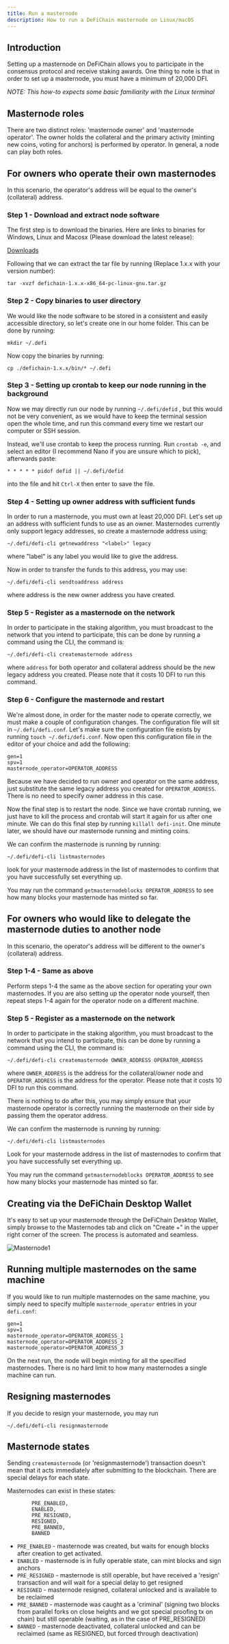 ```yaml
---
title: Run a masternode
description: How to run a DeFiChain masternode on Linux/macOS
---
```


## Introduction

Setting up a masternode on DeFiChain allows you to participate in the consensus protocol and receive staking awards. One thing to note is that in order to set up a masternode, you must have a minimum of 20,000 DFI.

_NOTE: This how-to expects some basic familiarity with the Linux terminal_

## Masternode roles
There are two distinct roles: 'masternode owner' and 'masternode operator'. The owner holds the collateral and the primary activity (minting new coins, voting for anchors) is performed by operator. In general, a node can play both roles.

## For owners who operate their own masternodes
In this scenario, the operator's address will be equal to the owner's (collateral) address.

### Step 1 - Download and extract node software

The first step is to download the binaries. Here are links to binaries for Windows, Linux and Macosx (Please download the latest release):

[Downloads](/downloads/)

Following that we can extract the tar file by running (Replace 1.x.x with your version number):
```
tar -xvzf defichain-1.x.x-x86_64-pc-linux-gnu.tar.gz
```

### Step 2 - Copy binaries to user directory

We would like the node software to be stored in a consistent and easily accessible directory, so let's create one in our home folder. This can be done by running:

```
mkdir ~/.defi
```

Now copy the binaries by running:
```
cp ./defichain-1.x.x/bin/* ~/.defi
```

### Step 3 - Setting up crontab to keep our node running in the background

Now we may directly run our node by running `~/.defi/defid` , but this would not be very convenient, as we would have to keep the terminal session open the whole time, and run this command every time we restart our computer or SSH session.

Instead, we'll use crontab to keep the process running. Run `crontab -e`, and select an editor (I recommend Nano if you are unsure which to pick), afterwards paste:

```
* * * * * pidof defid || ~/.defi/defid
```

into the file and hit `Ctrl-X` then enter to save the file.

### Step 4 - Setting up owner address with sufficient funds

In order to run a masternode, you must own at least 20,000 DFI. Let's set up an address with sufficient funds to use as an owner. Masternodes currently only support legacy addresses, so create a masternode address using:

```
~/.defi/defi-cli getnewaddress "<label>" legacy
```

where "label" is any label you would like to give the address.

Now in order to transfer the funds to this address, you may use:

```
~/.defi/defi-cli sendtoaddress address
```

where address is the new owner address you have created.

### Step 5 - Register as a masternode on the network

In order to participate in the staking algorithm, you must broadcast to the network that you intend to participate, this can be done by running a command using the CLI, the command is:

```
~/.defi/defi-cli createmasternode address
```

where `address` for both operator and collateral address should be the new legacy address you created. Please note that it costs 10 DFI to run this command.

### Step 6 - Configure the masternode and restart

We're almost done, in order for the master node to operate correctly, we must make a couple of configuration changes. The configuration file will sit in `~/.defi/defi.conf`. Let's make sure the configuration file exists by running `touch ~/.defi/defi.conf`. Now open this configuration file in the editor of your choice and add the following:

```
gen=1
spv=1
masternode_operator=OPERATOR_ADDRESS
```

Because we have decided to run owner and operator on the same address, just substitute the same legacy address you created for `OPERATOR_ADDRESS`. There is no need to specify owner address in this case.

Now the final step is to restart the node. Since we have crontab running, we just have to kill the process and crontab will start it again for us after one minute. We can do this final step by running `killall defi-init`. One minute later, we should have our masternode running and minting coins.

We can confirm the masternode is running by running:

```
~/.defi/defi-cli listmasternodes
```

look for your masternode address in the list of masternodes to confirm that you have successfully set everything up.

You may run the command `getmasternodeblocks OPERATOR_ADDRESS` to see how many blocks your masternode has minted so far.

## For owners who would like to delegate the masternode duties to another node
In this scenario, the operator's address will be different to the owner's (collateral) address.

### Step 1-4 - Same as above

Perform steps 1-4 the same as the above section for operating your own masternodes. If you are also setting up the operator node yourself, then repeat steps 1-4 again for the operator node on a different machine.

### Step 5 - Register as a masternode on the network

In order to participate in the staking algorithm, you must broadcast to the network that you intend to participate, this can be done by running a command using the CLI, the command is:

```
~/.defi/defi-cli createmasternode OWNER_ADDRESS OPERATOR_ADDRESS
``` 

where `OWNER_ADDRESS` is the address for the collateral/owner node and `OPERATOR_ADDRESS` is the address for the operator. Please note that it costs 10 DFI to run this command.

There is nothing to do after this, you may simply ensure that your masternode operator is correctly running the masternode on their side by passing them the operator address.

We can confirm the masternode is running by running:

```
~/.defi/defi-cli listmasternodes
```

Look for your masternode address in the list of masternodes to confirm that you have successfully set everything up.

You may run the command `getmasternodeblocks OPERATOR_ADDRESS` to see how many blocks your masternode has minted so far.

## Creating via the DeFiChain Desktop Wallet

It's easy to set up your masternode through the DeFiChain Desktop Wallet, simply browse to the Masternodes tab and click on "Create +" in the upper right corner of the screen. The process is automated and seamless.

![Masternode1](/img/guides/run-a-masternode/masternode.png)

## Running multiple masternodes on the same machine

If you would like to run multiple masternodes on the same machine, you simply need to specify multiple `masternode_operator` entries in your `defi.conf`:

```
gen=1
spv=1
masternode_operator=OPERATOR_ADDRESS_1
masternode_operator=OPERATOR_ADDRESS_2
masternode_operator=OPERATOR_ADDRESS_3
```

On the next run, the node will begin minting for all the specified masternodes. There is no hard limit to how many masternodes a single machine can run.

## Resigning masternodes

If you decide to resign your masternode, you may run

```
~/.defi/defi-cli resignmasternode
```
## Masternode states
Sending `createmasternode` (or 'resignmasternode') transaction doesn't mean that it acts immediately after submitting to the blockchain. There are special delays for each state.

Masternodes can exist in these states:
```
        PRE_ENABLED,
        ENABLED,
        PRE_RESIGNED,
        RESIGNED,
        PRE_BANNED,
        BANNED
```
- `PRE_ENABLED` - masternode was created, but waits for enough blocks after creation to get activated.
- `ENABLED` - masternode is in fully operable state, can mint blocks and sign anchors
- `PRE_RESIGNED` - masternode is still operable, but have received a 'resign' transaction and will wait for a special delay to get resigned
- `RESIGNED` - masternode resigned, collateral unlocked and is available to be reclaimed
- `PRE_BANNED` - masternode was caught as a 'criminal' (signing two blocks from parallel forks on close heights and we got special proofing tx on chain) but still operable (waiting, as in the case of PRE_RESIGNED)
- `BANNED` - masternode deactivated, collateral unlocked and can be reclaimed (same as RESIGNED, but forced through deactivation)
